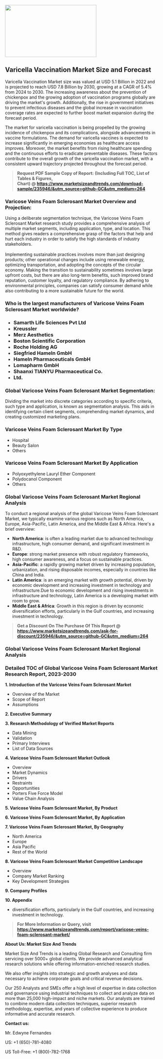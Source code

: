 <p><img class="alignnone size-medium wp-image-20088" src="https://ffe5etoiles.com/wp-content/uploads/2024/12/MST1-300x171.png" alt="" width="300" height="171" /></p><h2>Varicella Vaccination Market Size and Forecast</h2><p>Varicella Vaccination Market size was valued at USD 5.1 Billion in 2022 and is projected to reach USD 7.8 Billion by 2030, growing at a CAGR of 5.4% from 2024 to 2030. The increasing awareness about the prevention of chickenpox and the growing adoption of vaccination programs globally are driving the market's growth. Additionally, the rise in government initiatives to prevent infectious diseases and the global increase in vaccination coverage rates are expected to further boost market expansion during the forecast period.</p><p>The market for varicella vaccination is being propelled by the growing incidence of chickenpox and its complications, alongside advancements in vaccine formulations. The demand for varicella vaccines is expected to increase significantly in emerging economies as healthcare access improves. Moreover, the market benefits from rising healthcare spending and the continuous efforts to eradicate preventable diseases. These factors contribute to the overall growth of the varicella vaccination market, with a consistent upward trajectory projected throughout the forecast period.</p></p><blockquote id="" class=""><strong>Request PDF Sample Copy of Report: (Including Full TOC, List of Tables &amp; Figures, Chart)&nbsp;@&nbsp;<strong><a href="https://www.marketsizeandtrends.com/download-sample/235946/&utm_source=github-GC&utm_medium=264" target="_blank">https://www.marketsizeandtrends.com/download-sample/235946/&utm_source=github-GC&utm_medium=264</a></strong></strong></blockquote><h3 id="" class="">Varicose Veins Foam Sclerosant Market&nbsp;Overview and Projection:</h3><p id="" class="">Using a deliberate segmentation technique, the Varicose Veins Foam Sclerosant Market research study provides a comprehensive analysis of multiple market segments, including application, type, and location. This method gives readers a comprehensive grasp of the factors that help and hurt each industry in order to satisfy the high standards of industry stakeholders. <br /> <br />Implementing sustainable practices involves more than just designing products; other operational changes include using renewable energy, optimizing transportation, and adopting the concepts of the circular economy. Making the transition to sustainability sometimes involves large upfront costs, but there are also long-term benefits, such improved brand reputation, customer loyalty, and regulatory compliance. By adhering to environmental principles, companies can satisfy consumer demand while also contributing to a more sustainable future for the world.</p><h3 id="" class="">Who is the largest manufacturers of&nbsp;Varicose Veins Foam Sclerosant Market worldwide?</h3><h3 class=""><p><ul><li>Samarth Life Sciences Pvt Ltd </li><li> Kreussler </li><li> Merz Aesthetics </li><li> Boston Scientific Corporation </li><li> Roche Holding AG </li><li> Siegfried Hameln GmbH </li><li> Hameln Pharmaceuticals GmbH </li><li> Lomapharm GmbH </li><li> Shaanxi TIANYU Pharmaceutical Co. </li><li> Ltd.</li></ul></p></h3><h3 id="" class="">Global&nbsp;Varicose Veins Foam Sclerosant Market Segmentation:</h3><p id="" class="">Dividing the market into discrete categories according to specific criteria, such type and application, is known as segmentation analysis. This aids in identifying certain client segments, comprehending market dynamics, and creating customized marketing plans.</p><h3 id="" class="">Varicose Veins Foam Sclerosant Market&nbsp;By Type</h3><p><p><ul><li>Hospital</li><li> Beauty Salon</li><li> Others</p></li></ul></p></p><h3 id="" class="">Varicose Veins Foam Sclerosant Market&nbsp;By Application</h3><p class=""><p><ul><li>Polyoxyethylene Lauryl Ether Component</li><li> Polydocanol Component</li><li> Others</li></ul></p></p><h3 id="" class="">Global Varicose Veins Foam Sclerosant Market Regional Analysis</h3><p id="" class="">To conduct a regional analysis of the global Varicose Veins Foam Sclerosant Market, we typically examine various regions such as North America, Europe, Asia-Pacific, Latin America, and the Middle East &amp; Africa. Here's a brief overview:</p><ul><li><strong>North America</strong>: is often a leading market due to advanced technology infrastructure, high consumer demand, and significant investment in R&amp;D.</li><li><strong>Europe</strong>: strong market presence with robust regulatory frameworks, high consumer awareness, and a focus on sustainable practices.</li><li><strong>Asia-Pacific</strong>: a rapidly growing market driven by increasing population, urbanization, and rising disposable incomes, especially in countries like China and India.</li><li><strong>Latin America</strong>: is an emerging market with growth potential, driven by economic development and increasing investment in technology and infrastructure.Due to economic development and rising investments in infrastructure and technology, Latin America is a developing market with room to grow.</li><li><strong>Middle East &amp; Africa</strong>: Growth in this region is driven by economic diversification efforts, particularly in the Gulf countries, and increasing investment in technology.</li></ul><blockquote id="" class=""><strong>Get a Discount On The Purchase Of This Report @ <strong><a href="https://www.marketsizeandtrends.com/ask-for-discount/235946/&utm_source=github-GC&utm_medium=264" target="_blank">https://www.marketsizeandtrends.com/ask-for-discount/235946/&utm_source=github-GC&utm_medium=264</a></strong></strong></blockquote><h3 id="" class="">Global Varicose Veins Foam Sclerosant Market Regional Analysis</h3><h3 id="" class="">Detailed TOC of Global Varicose Veins Foam Sclerosant Market Research Report, 2023-2030</h3><p id="" class=""><strong>1. Introduction of the Varicose Veins Foam Sclerosant Market</strong></p><ul><li>Overview of the Market</li><li>Scope of Report</li><li>Assumptions</li></ul><p id="" class=""><strong>2. Executive Summary</strong></p><p id="" class=""><strong>3. Research Methodology of Verified Market Reports</strong></p><ul><li>Data Mining</li><li>Validation</li><li>Primary Interviews</li><li>List of Data Sources</li></ul><p id="" class=""><strong>4. Varicose Veins Foam Sclerosant Market Outlook</strong></p><ul><li>Overview</li><li>Market Dynamics</li><li>Drivers</li><li>Restraints</li><li>Opportunities</li><li>Porters Five Force Model</li><li>Value Chain Analysis</li></ul><p id="" class=""><strong>5. Varicose Veins Foam Sclerosant Market, By Product</strong></p><p id="" class=""><strong>6. Varicose Veins Foam Sclerosant Market, By Application</strong></p><p id="" class=""><strong>7. Varicose Veins Foam Sclerosant Market, By Geography</strong></p><ul><li>North America</li><li>Europe</li><li>Asia Pacific</li><li>Rest of the World</li></ul><p id="" class=""><strong>8. Varicose Veins Foam Sclerosant Market Competitive Landscape</strong></p><ul><li>Overview</li><li>Company Market Ranking</li><li>Key Development Strategies</li></ul><p id="" class=""><strong>9. Company Profiles</strong></p><p id="" class=""><strong>10. Appendix</strong></p><ul><li>diversification efforts, particularly in the Gulf countries, and increasing investment in technology.</li></ul><blockquote id="" class=""><strong>For More Information or Query, visit <strong><strong><a href="https://www.marketsizeandtrends.com/report/varicose-veins-foam-sclerosant-market/" target="_blank">https://www.marketsizeandtrends.com/report/varicose-veins-foam-sclerosant-market/</a></strong></strong></strong></blockquote><p id="" class=""><strong>About Us: Market Size And Trends</strong></p><p id="" class="">Market Size And Trends is a leading Global Research and Consulting firm servicing over 5000+ global clients. We provide advanced analytical research solutions while offering information-enriched research studies.</p><p id="" class="">We also offer insights into strategic and growth analyses and data necessary to achieve corporate goals and critical revenue decisions.</p><p id="" class="">Our 250 Analysts and SMEs offer a high level of expertise in data collection and governance using industrial techniques to collect and analyze data on more than 25,000 high-impact and niche markets. Our analysts are trained to combine modern data collection techniques, superior research methodology, expertise, and years of collective experience to produce informative and accurate research.</p><p id="" class=""><strong>Contact us:</strong></p><p id="" class="">Mr. Edwyne Fernandes</p><p id="" class="">US: +1 (650)-781-4080</p><p id="" class="">US Toll-Free: +1 (800)-782-1768</p>
